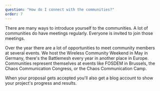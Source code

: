 ```yaml
---
question: "How do I connect with the communities?"
order: 7
---
```


There are many ways to introduce yourself to the communities. A lot of communities do have meetings regularly. Everyone is invited to join those meetings.

Over the year there are a lot of opportunities to meet community members at several events. We host the Wireless Community Weekend in May in Germany, there's the Battlemesh every year in another place in Europe. Communities represent themselves at events like FOSDEM in Brussels, the Chaos Communication Congress, or the Chaos Communication Camp.

When your proposal gets accepted you'll also get a blog account to show your project's progress and results.
